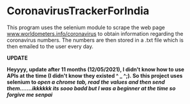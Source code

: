 # CoronavirusTrackerForIndia
This program uses the selenium module to scrape the web page www.worldometers.info/coronavirus to obtain information regarding the coronavirus numbers.
The numbers are then stored in a .txt file which is then emailed to the user every day.



**UPDATE**

**Heyyyy, update after 11 months (12/05/2021), I didn't know how to use APIs at the time (I didn't know they existed   ^ _ ^;). So this project uses selenium to _open a chrome tab, read the values and then send them.......ikkkkkk its sooo badd but I was a beginner at the time so forgive me senpai_** 
